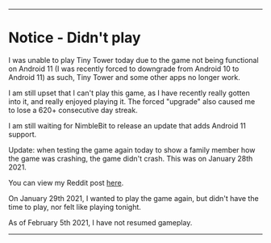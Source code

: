 
***

# Notice - Didn't play

I was unable to play Tiny Tower today due to the game not being functional on Android 11 (I was recently forced to downgrade from Android 10 to Android 11) as such, Tiny Tower and some other apps no longer work.

I am still upset that I can't play this game, as I have recently really gotten into it, and really enjoyed playing it. The forced "upgrade" also caused me to lose a 620+ consecutive day streak.

I am still waiting for NimbleBit to release an update that adds Android 11 support.

Update: when testing the game again today to show a family member how the game was crashing, the game didn't crash. This was on January 28th 2021. 

You can view my Reddit post [here](https://www.reddit.com/r/tinytower/comments/l6q10r/android_11_game_no_longer_loads_immediate_crash/).

On January 29th 2021, I wanted to play the game again, but didn't have the time to play, nor felt like playing tonight.

As of February 5th 2021, I have not resumed gameplay.

***
